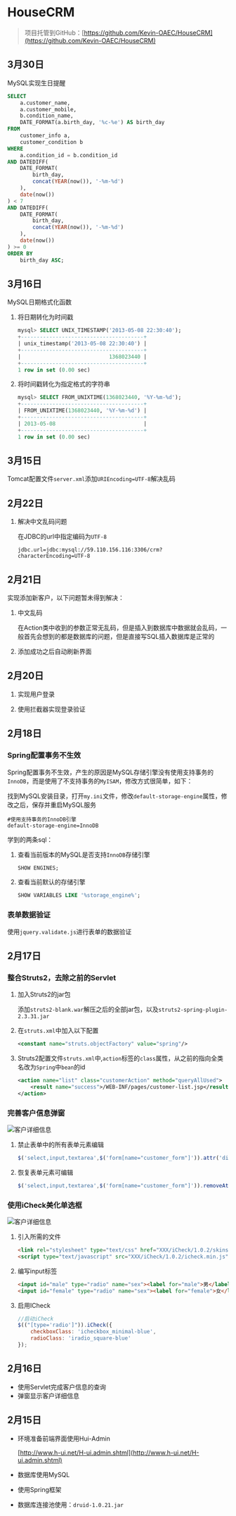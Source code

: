 # HouseCRM

> 项目托管到GitHub：[https://github.com/Kevin-OAEC/HouseCRM](https://github.com/Kevin-OAEC/HouseCRM)

## 3月30日

MySQL实现生日提醒

```sql
SELECT
	a.customer_name,
	a.customer_mobile,
	b.condition_name,
	DATE_FORMAT(a.birth_day, '%c-%e') AS birth_day
FROM
	customer_info a,
	customer_condition b
WHERE
	a.condition_id = b.condition_id
AND DATEDIFF(
	DATE_FORMAT(
		birth_day,
		concat(YEAR(now()), '-%m-%d')
	),
	date(now())
) < 7
AND DATEDIFF(
	DATE_FORMAT(
		birth_day,
		concat(YEAR(now()), '-%m-%d')
	),
	date(now())
) >= 0
ORDER BY
	birth_day ASC;
```

## 3月16日

MySQL日期格式化函数

1. 将日期转化为时间戳

    ```sql
    mysql> SELECT UNIX_TIMESTAMP('2013-05-08 22:30:40');
    +---------------------------------------+
    | unix_timestamp('2013-05-08 22:30:40') |
    +---------------------------------------+
    |                            1368023440 |
    +---------------------------------------+
    1 row in set (0.00 sec)
    ```
    
2. 将时间戳转化为指定格式的字符串
    ```sql
    mysql> SELECT FROM_UNIXTIME(1368023440, '%Y-%m-%d');
    +---------------------------------------+
    | FROM_UNIXTIME(1368023440, '%Y-%m-%d') |
    +---------------------------------------+
    | 2013-05-08                            |
    +---------------------------------------+
    1 row in set (0.00 sec)
    ```
    

## 3月15日

Tomcat配置文件`server.xml`添加`URIEncoding=UTF-8`解决乱码

## 2月22日

1. 解决中文乱码问题

    在JDBC的url中指定编码为`UTF-8`
    
    ```properties
    jdbc.url=jdbc:mysql://59.110.156.116:3306/crm?characterEncoding=UTF-8
    ```

## 2月21日

实现添加新客户，以下问题暂未得到解决：

1. 中文乱码

    在Action类中收到的参数正常无乱码，但是插入到数据库中数据就会乱码，一般首先会想到的都是数据库的问题，但是直接写SQL插入数据库是正常的

2. 添加成功之后自动刷新界面

## 2月20日

1. 实现用户登录

2. 使用拦截器实现登录验证

## 2月18日

### Spring配置事务不生效

Spring配置事务不生效，产生的原因是MySQL存储引擎没有使用支持事务的`InnoDB`，而是使用了不支持事务的`MyISAM`，修改方式很简单，如下：

找到MySQL安装目录，打开`my.ini`文件，修改`default-storage-engine`属性，修改之后，保存并重启MySQL服务

```properties
#使用支持事务的InnoDB引擎
default-storage-engine=InnoDB
```

学到的两条sql：

1. 查看当前版本的MySQL是否支持`InnoDB`存储引擎
    
    ```sql
    SHOW ENGINES;
    ```
    
2. 查看当前默认的存储引擎

    ```sql
    SHOW VARIABLES LIKE '%storage_engine%';
    ```


### 表单数据验证

使用`jquery.validate.js`进行表单的数据验证

## 2月17日

### 整合Struts2，去除之前的Servlet

1. 加入Struts2的jar包

    添加`struts2-blank.war`解压之后的全部jar包，以及`struts2-spring-plugin-2.3.31.jar`
    
2. 在`struts.xml`中加入以下配置

    ```xml
    <constant name="struts.objectFactory" value="spring"/>
    ```
    
3. Struts2配置文件`struts.xml`中,`action`标签的`class`属性，从之前的指向全类名改为`Spring`中`bean`的id
    ```xml
    <action name="list" class="customerAction" method="queryAllUsed">
        <result name="success">/WEB-INF/pages/customer-list.jsp</result>
    </action>
    ```
    
### 完善客户信息弹窗

![客户详细信息](images/img_01.png)

1. 禁止表单中的所有表单元素编辑

    ```javascript
    $('select,input,textarea',$('form[name="customer_form"]')).attr('disabled','disabled');
    ```

2. 恢复表单元素可编辑

    ```javascript
    $('select,input,textarea',$('form[name="customer_form"]')).removeAttr('disabled');
    ```

### 使用iCheck美化单选框

![客户详细信息](images/img_02.png)

1. 引入所需的文件

    ```html
    <link rel="stylesheet" type="text/css" href="XXX/iCheck/1.0.2/skins/all.css"/>
    <script type="text/javascript" src="XXX/iCheck/1.0.2/icheck.min.js"></script>
    ```

2. 编写input标签

    ```html
    <input id="male" type="radio" name="sex"><label for="male">男</label>
    <input id="female" type="radio" name="sex"><label for="female">女</label>
    ```

3. 启用ICheck

    ```javascript
    //启动iCheck
    $(("[type='radio']")).iCheck({
        checkboxClass: 'icheckbox_minimal-blue',
        radioClass: 'iradio_square-blue'
    });
    ```

## 2月16日

- 使用Servlet完成客户信息的查询
- 弹窗显示客户详细信息

## 2月15日

- 环境准备前端界面使用Hui-Admin

    [http://www.h-ui.net/H-ui.admin.shtml](http://www.h-ui.net/H-ui.admin.shtml)

- 数据库使用MySQL

- 使用Spring框架

- 数据库连接池使用：`druid-1.0.21.jar`